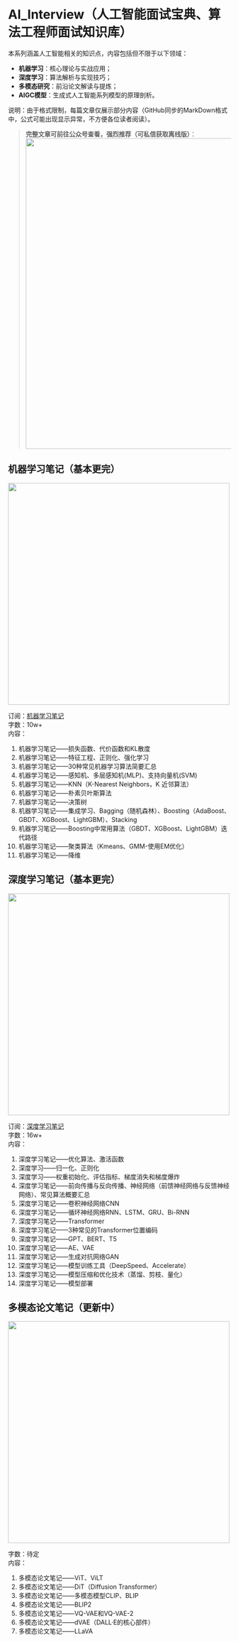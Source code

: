 # AI_Interview（人工智能面试宝典、算法工程师面试知识库）

本系列涵盖人工智能相关的知识点，内容包括但不限于以下领域：
- **机器学习**：核心理论与实战应用；
- **深度学习**：算法解析与实现技巧；
- **多模态研究**：前沿论文解读与提炼；
- **AIGC模型**：生成式人工智能系列模型的原理剖析。

说明：由于格式限制，每篇文章仅展示部分内容（GitHub同步的MarkDown格式中，公式可能出现显示异常，不方便各位读者阅读）。  
> **完整文章可前往公众号查看，强烈推荐（可私信获取离线版）**：  
> <img src="https://github.com/user-attachments/assets/1dcb11f1-b0a8-4410-b29e-de9c625d9a0d" width="700" />  




## 机器学习笔记（基本更完）
<img src="https://github.com/user-attachments/assets/eda88ef3-9627-4006-89e1-0291c94cb15f" width="500" />  

订阅：[机器学习笔记](https://mp.weixin.qq.com/mp/appmsgalbum?__biz=Mzk1NzgzMjY3OQ==&action=getalbum&album_id=3785370097922080771&scene=126#wechat_redirect)  
字数：10w+  
内容：
1. 机器学习笔记——损失函数、代价函数和KL散度  
2. 机器学习笔记——特征工程、正则化、强化学习  
3. 机器学习笔记——30种常见机器学习算法简要汇总  
4. 机器学习笔记——感知机、多层感知机(MLP)、支持向量机(SVM)  
5. 机器学习笔记——KNN（K-Nearest Neighbors，K 近邻算法）  
6. 机器学习笔记——朴素贝叶斯算法  
7. 机器学习笔记——决策树  
8. 机器学习笔记——集成学习、Bagging（随机森林）、Boosting（AdaBoost、GBDT、XGBoost、LightGBM）、Stacking  
9. 机器学习笔记——Boosting中常用算法（GBDT、XGBoost、LightGBM）迭代路径  
10. 机器学习笔记——聚类算法（Kmeans、GMM-使用EM优化）  
11. 机器学习笔记——降维  

## 深度学习笔记（基本更完）
<img src="https://github.com/user-attachments/assets/88151420-fecf-4f0f-b6c1-5279e76ced9d" width="500" />  

订阅：[深度学习笔记](https://mp.weixin.qq.com/mp/appmsgalbum?__biz=Mzk1NzgzMjY3OQ==&action=getalbum&album_id=3787967363480551430&scene=126#wechat_redirect)  
字数：16w+  
内容：
1. 深度学习笔记——优化算法、激活函数  
2. 深度学习——归一化、正则化  
3. 深度学习——权重初始化、评估指标、梯度消失和梯度爆炸  
4. 深度学习笔记——前向传播与反向传播、神经网络（前馈神经网络与反馈神经网络）、常见算法概要汇总  
5. 深度学习笔记——卷积神经网络CNN  
6. 深度学习笔记——循环神经网络RNN、LSTM、GRU、Bi-RNN  
7. 深度学习笔记——Transformer  
8. 深度学习笔记——3种常见的Transformer位置编码  
9. 深度学习笔记——GPT、BERT、T5  
10. 深度学习笔记——AE、VAE  
11. 深度学习笔记——生成对抗网络GAN  
12. 深度学习笔记——模型训练工具（DeepSpeed、Accelerate）  
13. 深度学习笔记——模型压缩和优化技术（蒸馏、剪枝、量化）  
14. 深度学习笔记——模型部署  

## 多模态论文笔记（更新中）
<img src="https://github.com/user-attachments/assets/c7b43aca-1605-4789-8dbe-0f027993acf5" width="500" />  

字数：待定   
内容：
1. 多模态论文笔记——ViT、ViLT  
2. 多模态论文笔记——DiT（Diffusion Transformer）  
3. 多模态论文笔记——多模态模型CLIP、BLIP  
4. 多模态论文笔记——BLIP2  
5. 多模态论文笔记——VQ-VAE和VQ-VAE-2  
6. 多模态论文笔记——dVAE（DALL·E的核心部件）  
7. 多模态论文笔记——LLaVA  
